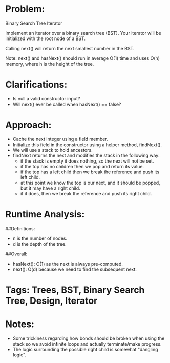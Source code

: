 # Problem:
  Binary Search Tree Iterator
  
  Implement an iterator over a binary search tree (BST). Your iterator will be initialized with the root node of a BST.

  Calling next() will return the next smallest number in the BST.

  Note: next() and hasNext() should run in average O(1) time and uses O(h) memory, where h is the height of the tree.

# Clarifications:
  - Is null a valid constructor input?
  - Will next() ever be called when hasNext() == false?

# Approach:
  - Cache the next integer using a field member.
  - Initialize this field in the constructor using a helper method, findNext().
  - We will use a stack to hold ancestors.
  - findNext returns the next and modifies the stack in the following way:
    - if the stack is empty it does nothing, so the next will not be set.
    - if the top has no children then we pop and return its value.
    - if the top has a left child then we break the reference and push its left child.
    - at this point we know the top is our next, and it should be popped, but it may have a right child.
    - if it does, then we break the reference and push its right child.
  
# Runtime Analysis:
##Definitions:
  - n is the number of nodes.
  - d is the depth of the tree.

##Overall:
  - hasNext(): O(1) as the next is always pre-computed.
  - next(): O(d) because we need to find the subsequent next.

# Tags: Trees, BST, Binary Search Tree, Design, Iterator

# Notes:
  - Some trickiness regarding how bonds should be broken when using the stack so we avoid infinite loops and actually terminate/make progress.
  - The logic surrounding the possible right child is somewhat "dangling logic".